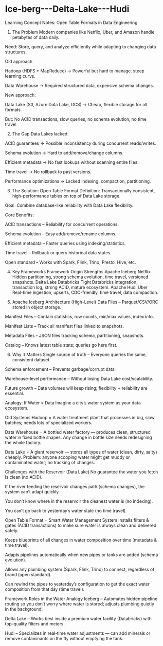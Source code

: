 # Ice-berg---Delta-Lake---Hudi

Learning Concept Notes: Open Table Formats in Data Engineering
1. The Problem
Modern companies like Netflix, Uber, and Amazon handle petabytes of data daily.

Need: Store, query, and analyze efficiently while adapting to changing data structures.

Old approach:

Hadoop (HDFS + MapReduce) → Powerful but hard to manage, steep learning curve.

Data Warehouse → Required structured data, expensive schema changes.

New approach:

Data Lake (S3, Azure Data Lake, GCS) → Cheap, flexible storage for all formats.

But: No ACID transactions, slow queries, no schema evolution, no time travel.

2. The Gap
Data Lakes lacked:

ACID guarantees → Possible inconsistency during concurrent reads/writes.

Schema evolution → Hard to add/remove/change columns.

Efficient metadata → No fast lookups without scanning entire files.

Time travel → No rollback to past versions.

Performance optimizations → Lacked indexing, compaction, partitioning.

3. The Solution: Open Table Format
Definition: Transactionally consistent, high-performance tables on top of Data Lake storage.

Goal: Combine database-like reliability with Data Lake flexibility.

Core Benefits:

ACID transactions – Reliability for concurrent operations.

Schema evolution – Easy add/remove/rename columns.

Efficient metadata – Faster queries using indexing/statistics.

Time travel – Rollback or query historical data states.

Open standard – Works with Spark, Flink, Trino, Presto, Hive, etc.

4. Key Frameworks
Framework	Origin	Strengths
Apache Iceberg	Netflix	Hidden partitioning, strong schema evolution, time travel, versioned snapshots.
Delta Lake	Databricks	Tight Databricks integration, transaction log, strong ACID, mature ecosystem.
Apache Hudi	Uber	Real-time ingestion, upserts, CDC-friendly, time travel, data compaction.

5. Apache Iceberg Architecture (High-Level)
Data Files – Parquet/CSV/ORC stored in object storage.

Manifest Files – Contain statistics, row counts, min/max values, index info.

Manifest Lists – Track all manifest files linked to snapshots.

Metadata Files – JSON files tracking schema, partitioning, snapshots.

Catalog – Knows latest table state; queries go here first.

6. Why It Matters
Single source of truth – Everyone queries the same, consistent dataset.

Schema enforcement – Prevents garbage/corrupt data.

Warehouse-level performance – Without losing Data Lake cost/scalability.

Future growth – Data volumes will keep rising; flexibility + reliability are essential.

Analogy: If Water = Data
Imagine a city’s water system as your data ecosystem.

Old Systems
Hadoop = A water treatment plant that processes in big, slow batches; needs lots of specialized workers.

Data Warehouse = A bottled water factory — produces clean, structured water in fixed bottle shapes. Any change in bottle size needs redesigning the whole factory.

Data Lake = A giant reservoir — stores all types of water (clean, dirty, salty) cheaply. Problem: anyone scooping water might get muddy or contaminated water; no tracking of changes.

Challenges with the Reservoir (Data Lake)
No guarantee the water you fetch is clean (no ACID).

If the river feeding the reservoir changes path (schema changes), the system can’t adapt quickly.

You don’t know where in the reservoir the cleanest water is (no indexing).

You can’t go back to yesterday’s water state (no time travel).

Open Table Format = Smart Water Management System
Installs filters & gates (ACID transactions) to make sure water is always clean and delivered safely.

Keeps blueprints of all changes in water composition over time (metadata & time travel).

Adapts pipelines automatically when new pipes or tanks are added (schema evolution).

Allows any plumbing system (Spark, Flink, Trino) to connect, regardless of brand (open standard).

Can rewind the pipes to yesterday’s configuration to get the exact water composition from that day (time travel).

Framework Roles in the Water Analogy
Iceberg – Automates hidden pipeline routing so you don’t worry where water is stored; adjusts plumbing quietly in the background.

Delta Lake – Works best inside a premium water facility (Databricks) with top-quality filters and meters.

Hudi – Specializes in real-time water adjustments — can add minerals or remove contaminants on the fly without emptying the tank.

